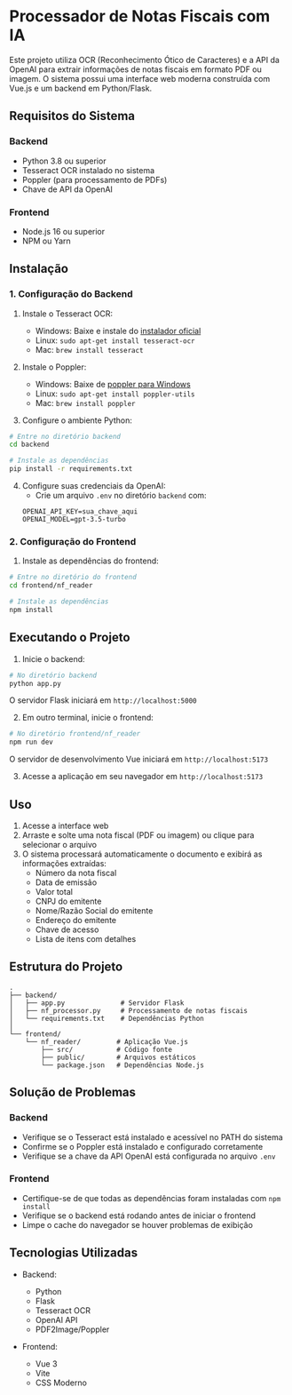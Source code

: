 # Processador de Notas Fiscais com IA

Este projeto utiliza OCR (Reconhecimento Ótico de Caracteres) e a API da OpenAI para extrair informações de notas fiscais em formato PDF ou imagem. O sistema possui uma interface web moderna construída com Vue.js e um backend em Python/Flask.

## Requisitos do Sistema

### Backend

- Python 3.8 ou superior
- Tesseract OCR instalado no sistema
- Poppler (para processamento de PDFs)
- Chave de API da OpenAI

### Frontend

- Node.js 16 ou superior
- NPM ou Yarn

## Instalação

### 1. Configuração do Backend

1. Instale o Tesseract OCR:

   - Windows: Baixe e instale do [instalador oficial](https://github.com/UB-Mannheim/tesseract/wiki)
   - Linux: `sudo apt-get install tesseract-ocr`
   - Mac: `brew install tesseract`

2. Instale o Poppler:

   - Windows: Baixe de [poppler para Windows](http://blog.alivate.com.au/poppler-windows/)
   - Linux: `sudo apt-get install poppler-utils`
   - Mac: `brew install poppler`

3. Configure o ambiente Python:

```bash
# Entre no diretório backend
cd backend

# Instale as dependências
pip install -r requirements.txt
```

4. Configure suas credenciais da OpenAI:
   - Crie um arquivo `.env` no diretório `backend` com:
   ```
   OPENAI_API_KEY=sua_chave_aqui
   OPENAI_MODEL=gpt-3.5-turbo
   ```

### 2. Configuração do Frontend

1. Instale as dependências do frontend:

```bash
# Entre no diretório do frontend
cd frontend/nf_reader

# Instale as dependências
npm install
```

## Executando o Projeto

1. Inicie o backend:

```bash
# No diretório backend
python app.py
```

O servidor Flask iniciará em `http://localhost:5000`

2. Em outro terminal, inicie o frontend:

```bash
# No diretório frontend/nf_reader
npm run dev
```

O servidor de desenvolvimento Vue iniciará em `http://localhost:5173`

3. Acesse a aplicação em seu navegador em `http://localhost:5173`

## Uso

1. Acesse a interface web
2. Arraste e solte uma nota fiscal (PDF ou imagem) ou clique para selecionar o arquivo
3. O sistema processará automaticamente o documento e exibirá as informações extraídas:
   - Número da nota fiscal
   - Data de emissão
   - Valor total
   - CNPJ do emitente
   - Nome/Razão Social do emitente
   - Endereço do emitente
   - Chave de acesso
   - Lista de itens com detalhes

## Estrutura do Projeto

```
.
├── backend/
│   ├── app.py              # Servidor Flask
│   ├── nf_processor.py     # Processamento de notas fiscais
│   └── requirements.txt    # Dependências Python
│
└── frontend/
    └── nf_reader/         # Aplicação Vue.js
        ├── src/           # Código fonte
        ├── public/        # Arquivos estáticos
        └── package.json   # Dependências Node.js
```

## Solução de Problemas

### Backend

- Verifique se o Tesseract está instalado e acessível no PATH do sistema
- Confirme se o Poppler está instalado e configurado corretamente
- Verifique se a chave da API OpenAI está configurada no arquivo `.env`

### Frontend

- Certifique-se de que todas as dependências foram instaladas com `npm install`
- Verifique se o backend está rodando antes de iniciar o frontend
- Limpe o cache do navegador se houver problemas de exibição

## Tecnologias Utilizadas

- Backend:

  - Python
  - Flask
  - Tesseract OCR
  - OpenAI API
  - PDF2Image/Poppler

- Frontend:
  - Vue 3
  - Vite
  - CSS Moderno
